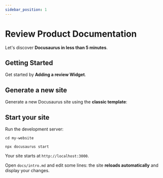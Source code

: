 ```yaml
---
sidebar_position: 1
---
```


# Review Product Documentation

Let's discover **Docusaurus in less than 5 minutes**.

## Getting Started

Get started by **Adding a review Widget**.

## Generate a new site

Generate a new Docusaurus site using the **classic template**:

## Start your site

Run the development server:

```shell
cd my-website

npx docusaurus start
```

Your site starts at `http://localhost:3000`.

Open `docs/intro.md` and edit some lines: the site **reloads automatically** and display your changes.
